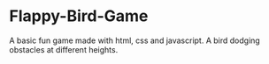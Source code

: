 # Flappy-Bird-Game
A basic fun game made with html, css and javascript. A bird dodging obstacles at different heights.
